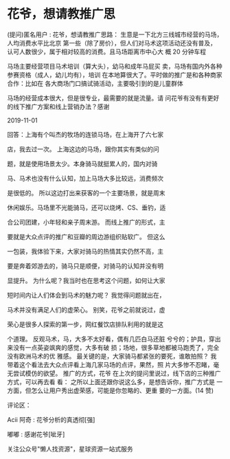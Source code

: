 # 花爷，想请教推广思

(提问)匿名用户 : 花爷，想请教推广思路： 生意是一下北方三线城市经营的马场，人均消费水平比北京 第一些（除了房价），但人们对马术这项活动还没有普及， 认可人数很少，属于相对较高的消费。且马场距离市中心大 概 20 分钟车程

马场主要经营项目马术培训（算大头），幼马和成年马屁买 卖，马场有国内外各种参赛资格（成人，幼儿均有），培训 在本地算很大了。平时做的推广是和各种商家合作：比如在 各大商场门口搞试骑活动，主要吸引到的是儿童群体

马场的经营成本很大，但是很专业，最需要的就是流量。请 问花爷有没有有更好的线下推广方案和线上营销办法？感谢

2019-11-01

回答：上海有个叫杰的牧场的连锁马场，在上海开了六七家

店，我去过一次。 上海这边的马场，跟你其实有类似的问

题，就是使用场景太少。本身骑马就挺累人的，国内对骑

马、马术也没有什么认知，加上马场大多比较远，消费频次

是很低的。 所以这边打出来获客的一个主要场景，就是周末

休闲娱乐。马场里不光能骑马，还可以烧烤、CS、垂钓，适

合公司团建，小年轻和亲子周末游。 而线上推广的形式，主

要就是大众点评的推广和豆瓣的周边游组织贴软广。 但这么

一包装，我体验下来，大家对骑马的热情其实仍然不高，主

要是奔着郊游去的，骑马只是顺便，对骑马的认知并没有明

显提升。 为什么呢？我当时也在思考这个问题，如何让大家

短时间内让人们体会到马术的魅力呢？ 我觉得问题就出在，

马术并没有满足人们的虚荣心。 别笑，花爷之前就说过，虚

荣心是很多人探索的第一步，网红餐饮店排队利用的就是这

个道理。 反观马术，马，大多不太好看，偶有几匹白马还脏 兮兮的；护具，穿出来没有一点英姿飒爽的感觉，大多有破 损；场地，很多草地都被马跑秃了，完全没有欧洲马术的优 雅感。 最关键的是，大家骑马都紧张的要死，谁敢拍照？ 我 带着这个看法去大众点评看上海几家马场的点评，果然，照 片大多惨不忍睹，毫无尝试模仿的欲望。 推广的方式，花爷 在上次的提问里说过，线下店的三种推广方式，可以再去看 看： 之所以上面还跟你说这么多，是想告诉你，推广方式是 一方面，但怎么让用户秀出虚荣感，可能是你忽略的、更重 要的一方面。(14 赞)

评论区：

Acii 阿奇 : 花爷分析的真透彻[强]

嘟嘟 : 感谢花爷[呲牙]

关注公众号"懒人找资源"，星球资源一站式服务